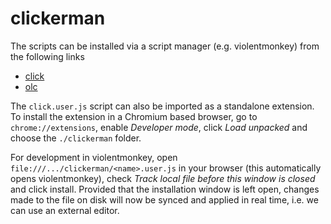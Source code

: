 # clickerman
The scripts can be installed via a script manager (e.g. violentmonkey) from the following links 

* [click](https://raw.githubusercontent.com/Kafva/clickerman/main/click.user.js)
* [olc](https://raw.githubusercontent.com/Kafva/clickerman/main/olc.user.js)

The `click.user.js` script can also be imported as a standalone extension. To install the extension in a Chromium based browser, go to `chrome://extensions`, enable *Developer mode*, click *Load unpacked* and choose the `./clickerman` folder.

For development in violentmonkey, open `file:///.../clickerman/<name>.user.js` in your browser (this automatically opens violentmonkey), check *Track local file before this window is closed* and click install. Provided that the installation window is left open, changes made to the file on disk will now be synced and applied in real time, i.e. we can use an external editor.
